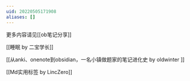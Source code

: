 ```yaml
---
uid: 20220505171908
aliases: []
---
```

更多内容请见[[ob笔记分享]]

[[睡眠 by 二宝学长]]

[[从anki、onenote到obsidian，一名小镇做题家的笔记进化史 by oldwinter ]]

[[Md实用标签 by LincZero]]